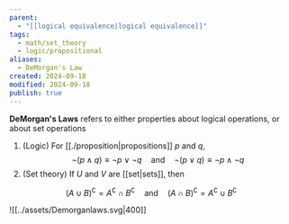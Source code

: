 ```yaml
---
parent:
  - "[[logical equivalence|logical equivalence]]"
tags:
  - math/set_theory
  - logic/propositional
aliases:
  - DeMorgan's Law
created: 2024-09-18
modified: 2024-09-18
publish: true
---
```

**DeMorgan's Laws** refers to either properties about logical operations, or about set operations
1. (Logic) For [[./proposition|propositions]] $p$ and $q$,
$$\lnot (p \land q) \equiv \lnot p \lor \lnot q \quad \text{and} \quad \lnot (p \lor q) \equiv \lnot p \land \lnot q$$
2. (Set theory) If $U$ and $V$ are [[set|sets]], then

$$
(A \cup B)^\complement = A^\complement \cap B^\complement \quad \text{and} \quad (A \cap B)^\complement = A^\complement \cup B^\complement
$$

![[../assets/Demorganlaws.svg|400]]